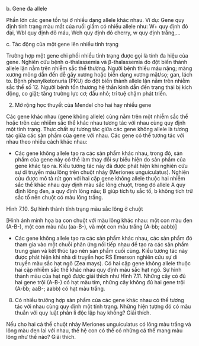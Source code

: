 b. Gene đa allele

Phần lớn các gene tồn tại ở nhiều dạng allele khác nhau. Ví dụ: Gene quy định tính trạng màu mắt của ruồi giấm có nhiều allele như: W+ quy định đỏ đại, Wbl quy định đỏ máu, Wch quy định đỏ cherry, w quy định trắng,...

c. Tác động của một gene lên nhiều tính trạng

Trường hợp một gene chi phối nhiều tính trạng được gọi là tính đa hiệu của gene. Nghiên cứu bệnh α-thalassemia và β-thalassemia do đột biến thành allele lặn nằm trên nhiễm sắc thể thường. Người bệnh thiếu máu nặng; màng xương mỏng dẫn đến dễ gãy xương hoặc biến dạng xương mặt/sọ; gan, lách to. Bệnh phenylketonuria (PKU) do đột biến thành allele lặn nằm trên nhiễm sắc thể số 12. Người bệnh tổn thương hệ thần kinh dẫn đến trạng thái bị kích động, co giật; tăng trưởng lực cơ; đầu nhỏ; trí tuệ chậm phát triển.

2. Mở rộng học thuyết của Mendel cho hai hay nhiều gene

Các gene khác nhau (gene không allele) cùng nằm trên một nhiễm sắc thể hoặc trên các nhiễm sắc thể khác nhau tương tác với nhau cùng quy định một tính trạng. Thực chất sự tương tác giữa các gene không allele là tương tác giữa các sản phẩm của gene với nhau. Các gene có thể tương tác với nhau theo nhiều cách khác nhau:

- Các gene không allele tạo ra các sản phẩm khác nhau, trong đó, sản phẩm của gene này có thể làm thay đổi sự biểu hiện do sản phẩm của gene khác tạo ra. Kiểu tương tác này đã được phát hiện khi nghiên cứu sự di truyền màu lông trên chuột nhảy (Meriones unguiculatus). Nghiên cứu được mô tả rút gọn với hai cặp gene không allele thuộc hai nhiễm sắc thể khác nhau quy định màu sắc lông chuột, trong đó allele A quy định lông đen, a quy định lông nâu; B giúp tích tụ sắc tố, b không tích trữ sắc tố nên chuột có màu lông trắng.

Hình 7.10. Sự hình thành tính trạng màu sắc lông ở chuột

[Hình ảnh minh họa ba con chuột với màu lông khác nhau: một con màu đen (A-B-), một con màu nâu (aa-B-), và một con màu trắng (A-bb; aabb)]

- Các gene không allele tạo ra các sản phẩm khác nhau, các sản phẩm đó tham gia vào một chuỗi phản ứng nối tiếp nhau để tạo ra các sản phẩm trung gian và kết thúc tạo nên sản phẩm cuối cùng. Kiểu tương tác này được phát hiện khi nhà di truyền học RS Emerson nghiên cứu sự di truyền màu sắc hạt ngô (Zea mays). Có hai cặp gene không allele thuộc hai cặp nhiễm sắc thể khác nhau quy định màu sắc hạt ngô. Sự hình thành màu của hạt ngô được giải thích như Hình 7.11. Những cây có đủ hai gene trội (A-B-) có hạt màu tím, những cây không đủ hai gene trội (A-bb; aaB-; aabb) có hạt màu trắng.

8. Có nhiều trường hợp sản phẩm của các gene khác nhau có thể tương tác với nhau cùng quy định một tính trạng. Những hiện tượng đó có mâu thuẫn với quy luật phân li độc lập hay không? Giải thích.

Nếu cho hai cá thể chuột nhảy Meriones unguiculatus có lông màu trắng và lông màu đen lai với nhau, thế hệ con có thể có những cá thể mang màu lông như thế nào? Giải thích.
